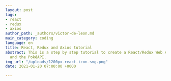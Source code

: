 ```yaml
---
layout: post
tags:
- react
- redux
- axios
author_path: _authors/victor-de-leon.md
main_category: coding
language: en
title: React, Redux and Axios tutorial
abstract: This is a step by step tutorial to create a React/Redux Web App Using Axios
  and the PokéAPI.
img_url: "/uploads/1200px-react-icon-svg.png"
date: 2021-01-20 07:00:00 +0000

---
```

